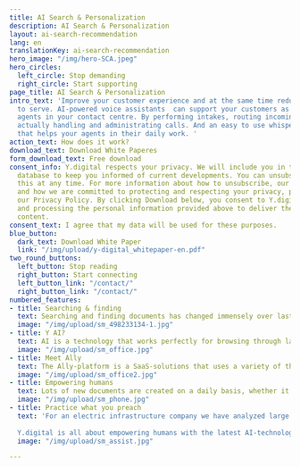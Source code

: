 ```yaml
---
title: AI Search & Personalization
description: AI Search & Personalization
layout: ai-search-recommendation
lang: en
translationKey: ai-search-recommendation
hero_image: "/img/hero-SCA.jpeg"
hero_circles:
  left_circle: Stop demanding
  right_circle: Start supporting
page_title: AI Search & Personalization
intro_text: 'Improve your customer experience and at the same time reduce your cost
  to serve. AI-powered voice assistants  can support your customers as well as the
  agents in your contact centre. By performing intakes, routing incoming calls and
  actually handling and administrating calls. And an easy to use whispering function
  that helps your agents in their daily work. '
action_text: How does it work?
download_text: Download White Paperes
form_download_text: Free download
consent_info: Y.digital respects your privacy. We will include you in the Y.digital
  database to keep you informed of current developments. You can unsubscribe from
  this at any time. For more information about how to unsubscribe, our privacy practices,
  and how we are committed to protecting and respecting your privacy, please view
  our Privacy Policy. By clicking Download below, you consent to Y.digital storing
  and processing the personal information provided above to deliver the requested
  content.
consent_text: I agree that my data will be used for these purposes.
blue_button:
  dark_text: Download White Paper
  link: "/img/upload/y-digital_whitepaper-en.pdf"
two_round_buttons:
  left_button: Stop reading
  right_button: Start connecting
  left_button_link: "/contact/"
  right_button_link: "/contact/"
numbered_features:
- title: Searching & finding
  text: Searching and finding documents has changed immensely over last 2 decades, with the arrival of search engines on the internet searching for information has become more accessible. Yet, when searching internally within organization for information the possibility to finding what you are looking for is often less successful. The difference is that within most organizations use, specific jargon and the amount of expert knowledge that is needed to successfully find documents is elevated.
  image: "/img/upload/sm_498233134-1.jpg"
- title: Y AI?
  text: AI is a technology that works perfectly for browsing through large amounts of data, analyzing it and offering the user the best search result. Y.digital helps organizations to unlock important information and turn it into useful knowledge with the help of the latest AI-technologies. Where some outdated technologies just look at key-word search, the possibilities of using the latest knowledge-graph technology is able to review the actual content of a text, and the combination of different words used in a specific context.
  image: "/img/upload/sm_office.jpg"
- title: Meet Ally
  text: The Ally-platform is a SaaS-solutions that uses a variety of the latest AI-technologies that do not replace the existing infrastructure of document management systems, but enables to search throughout different sources to find the best result for your search. Instead of having to know what you are looking for, the AI technology supports you to find what you were looking for.
  image: "/img/upload/sm_office2.jpg"
- title: Empowering humans
  text: Lots of new documents are created on a daily basis, whether it is a note form a meeting, actions-lists, new offers for customers or the result of a decision that is been taken. Documents contain useful information for your daily operation, but archiving documents is often a boring tasks, that you prefer to be forgotten. With the help of AI technology, useful details about the creation of a document can be put into meta-data, in order to easily find documents, but also to archive large amounts of data from now, and possible data that needs to be archived dating back to another decade.
  image: "/img/upload/sm_phone.jpg"
- title: Practice what you preach
  text: 'For an electric infrastructure company we have analyzed large amounts of data, dating back to the 1980s. Useful and important information about infrastructure dating back to that decade, but unfindable in today’s operation because data were not configured to be found with the current technology of the operations of today. By using the Ally-platform of Y.digital, the information can now be easily accessed for employees, without having to follow complicated and knowledge-intensive work instructions for finding and archiving documents.
  
  Y.digital is all about empowering humans with the latest AI-technology.'
  image: "/img/upload/sm_assist.jpg"

---
```

